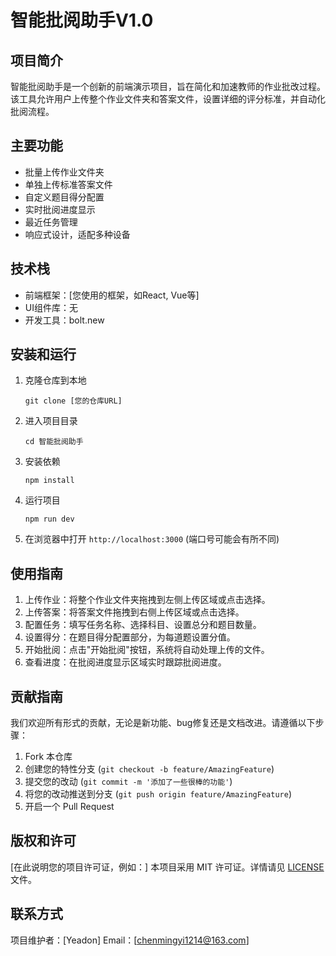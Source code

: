 # 智能批阅助手V1.0

## 项目简介

智能批阅助手是一个创新的前端演示项目，旨在简化和加速教师的作业批改过程。该工具允许用户上传整个作业文件夹和答案文件，设置详细的评分标准，并自动化批阅流程。

## 主要功能

- 批量上传作业文件夹
- 单独上传标准答案文件
- 自定义题目得分配置
- 实时批阅进度显示
- 最近任务管理
- 响应式设计，适配多种设备

## 技术栈

- 前端框架：[您使用的框架，如React, Vue等]
- UI组件库：无
- 开发工具：bolt.new

## 安装和运行

1. 克隆仓库到本地
   ```
   git clone [您的仓库URL]
   ```

2. 进入项目目录
   ```
   cd 智能批阅助手
   ```

3. 安装依赖
   ```
   npm install
   ```

4. 运行项目
   ```
   npm run dev
   ```

5. 在浏览器中打开 `http://localhost:3000` (端口号可能会有所不同)

## 使用指南

1. 上传作业：将整个作业文件夹拖拽到左侧上传区域或点击选择。
2. 上传答案：将答案文件拖拽到右侧上传区域或点击选择。
3. 配置任务：填写任务名称、选择科目、设置总分和题目数量。
4. 设置得分：在题目得分配置部分，为每道题设置分值。
5. 开始批阅：点击"开始批阅"按钮，系统将自动处理上传的文件。
6. 查看进度：在批阅进度显示区域实时跟踪批阅进度。

## 贡献指南

我们欢迎所有形式的贡献，无论是新功能、bug修复还是文档改进。请遵循以下步骤：

1. Fork 本仓库
2. 创建您的特性分支 (`git checkout -b feature/AmazingFeature`)
3. 提交您的改动 (`git commit -m '添加了一些很棒的功能'`)
4. 将您的改动推送到分支 (`git push origin feature/AmazingFeature`)
5. 开启一个 Pull Request

## 版权和许可

[在此说明您的项目许可证，例如：]
本项目采用 MIT 许可证。详情请见 [LICENSE](LICENSE) 文件。

## 联系方式

项目维护者：[Yeadon]
Email：[chenmingyi1214@163.com]